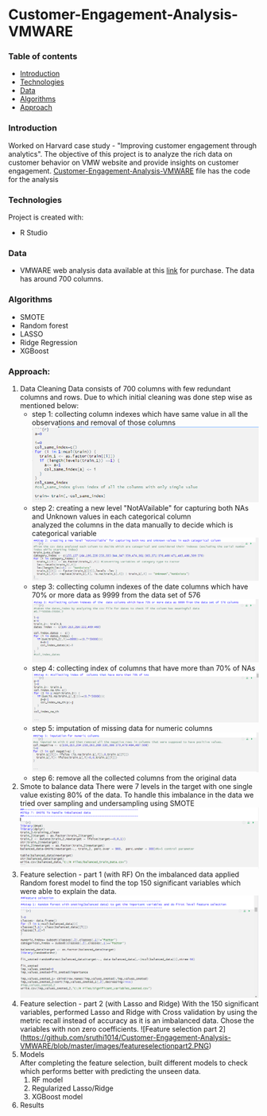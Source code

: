 # Customer-Engagement-Analysis-VMWARE

### Table of contents
* [Introduction](#introduction)
* [Technologies](#technologies)
* [Data](#data)
* [Algorithms](#algorithms)
* [Approach](#approach)

### Introduction
Worked on Harvard case study - "Improving customer engagement through analytics". The objective of this project is to analyze the rich data on customer behavior on VMW website and provide insights on customer engagement. 
[Customer-Engagement-Analysis-VMWARE](https://github.com/sruthi1014/Customer-Engagement-Analysis-VMWARE/blob/master/Customer_Engagement_analysis.Rmd) file has the code for the analysis

### Technologies
Project is created with:
* R Studio

### Data
* VMWARE web analysis data 
available at this [link](https://store.hbr.org/product/improving-customer-engagement-at-vmware-through-analytics/IMB623) for purchase.
The data has around 700 columns.

### Algorithms
* SMOTE
* Random forest
* LASSO
* Ridge Regression
* XGBoost

### Approach:
1. Data Cleaning
   Data consists of 700 columns with few redundant columns and rows. Due to which initial cleaning was done step wise as mentioned below:
   * step 1: collecting column indexes which have same value in all the observations and removal of those columns 
   ![R code for step 1](https://github.com/sruthi1014/Customer-Engagement-Analysis-VMWARE/blob/master/images/step1.PNG)
   * step 2: creating a new level "NotAVailable" for capturing both NAs and Unknown values in each categorical column <br>
              analyzed the columns in the data manually to decide which is categorical variable
   ![R code for step 2](https://github.com/sruthi1014/Customer-Engagement-Analysis-VMWARE/blob/master/images/step2.PNG)
   * step 3: collecting column indexes of the  date columns which have 70% or more data as 9999 from the data set of 576 
   ![R code for step 3](https://github.com/sruthi1014/Customer-Engagement-Analysis-VMWARE/blob/master/images/step3.PNG)
   * step 4: collecting index of  columns that have more than 70% of NAs 
   ![R code for step 4](https://github.com/sruthi1014/Customer-Engagement-Analysis-VMWARE/blob/master/images/step4.PNG)
   * step 5: imputation of missing data for numeric columns
   ![R code for step 5](https://github.com/sruthi1014/Customer-Engagement-Analysis-VMWARE/blob/master/images/step5.PNG)
   * step 6: remove all the collected columns from the original data 
2. Smote to balance data
   There were 7 levels in the target with one single value existing 80% of the data. To handle this imbalance in the data we tried over sampling and undersampling using SMOTE
   ![SMOTE code](https://github.com/sruthi1014/Customer-Engagement-Analysis-VMWARE/blob/master/images/smote.PNG)
3. Feature selection - part 1 (with RF)
   On the imbalanced data applied Random forest model to find the top 150 significant variables which were able to explain the data. 
   ![Feature selection part 1](https://github.com/sruthi1014/Customer-Engagement-Analysis-VMWARE/blob/master/images/featureselectionpart1.PNG)
4. Feature selection - part 2 (with Lasso and Ridge)
   With the 150 significant variables, performed Lasso and Ridge with Cross validation by using the metric recall instead of accuracy as it is an imbalanced data. Chose the        variables with non zero coefficients.
   ![Feature selection part 2] (https://github.com/sruthi1014/Customer-Engagement-Analysis-VMWARE/blob/master/images/featureselectionpart2.PNG)
5. Models   
   After completing the feature selection, built different models to check which performs better with predicting the unseen data. 
   1. RF model
   2. Regularized Lasso/Ridge
   3. XGBoost model
6. Results


